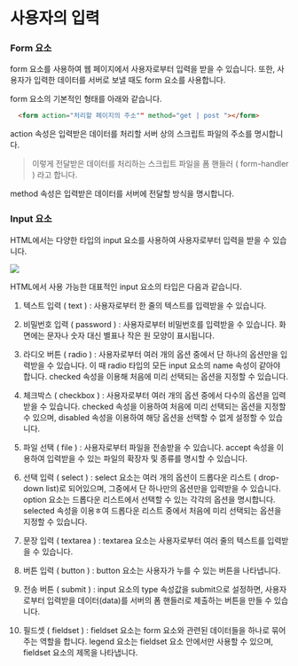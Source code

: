 # 사용자의 입력

### Form 요소

form 요소를 사용하여 웹 페이지에서 사용자로부터 입력을 받을 수 있습니다. 또한, 사용자가 입력한 데이터를 서버로 보낼 때도 form 요소를 사용합니다.

form 요소의 기본적인 형태를 아래와 같습니다.

```HTML
  <form action="처리할 페이지의 주소"" method="get | post "></form>
```

action 속성은 입력받은 데이터를 처리할 서버 상의 스크립트 파일의 주소를 명시합니다.

> 이렇게 전달받은 데이터를 처리하는 스크립트 파일을 폼 핸들러 ( form-handler ) 라고 합니다.

method 속성은 입력받은 데이터를 서버에 전달할 방식을 명시합니다.

### Input 요소

HTML에서는 다양한 타입의 input 요소를 사용하여 사용자로부터 입력을 받을 수 있습니다.

![](https://github.com/MC-Meeting-for-Competition/Frontend-Developer-Roadmap/assets/106881184/6be3dd4e-57ba-4582-8af0-bc805ad6fbd9)

HTML에서 사용 가능한 대표적인 input 요소의 타입은 다음과 같습니다.

1. 텍스트 입력 ( text ) : 사용자로부터 한 줄의 텍스트를 입력받을 수 있습니다.

2. 비밀번호 입력 ( password ) : 사용자로부터 비밀번호를 입력받을 수 있습니다. 화면에는 문자나 숫자 대신 별표나 작은 원 모양이 표시됩니다.

3. 라디오 버튼 ( radio ) : 사용자로부터 여러 개의 옵션 중에서 단 하나의 옵션만을 입력받을 수 있습니다. 이 때 radio 타입의 모든 input 요소의 name 속성이 같아야 합니다. checked 속성을 이용해 처음에 미리 선택되는 옵션을 지정할 수 있습니다.

4. 체크박스 ( checkbox ) : 사용자로부터 여러 개의 옵션 중에서 다수의 옵션을 입력받을 수 있습니다. checked 속성을 이용하여 처음에 미리 선택되는 옵션을 지정할 수 있으며, disabled 속성을 이용하여 해당 옵션을 선택할 수 없게 설정할 수 있습니다.

5. 파일 선택 ( file ) : 사용자로부터 파일을 전송받을 수 있습니다. accept 속성을 이용하여 입력받을 수 있는 파일의 확장자 및 종류를 명시할 수 있습니다.

6. 선택 입력 ( select ) : select 요소는 여러 개의 옵션이 드롭다운 리스트 ( drop-down list)로 되어있으며, 그중에서 단 하나만의 옵션만을 입력받을 수 있습니다. option 요소는 드롭다운 리스트에서 선택할 수 있는 각각의 옵션을 명시합니다. selected 속성을 이용ㅎ여 드롭다운 리스트 중에서 처음에 미리 선택되는 옵션을 지정할 수 있습니다.

7. 문장 입력 ( textarea ) : textarea 요소는 사용자로부터 여러 줄의 텍스트를 입력받을 수 있습니다.

8. 버튼 입력 ( button ) : button 요소는 사용자가 누를 수 있는 버튼을 나타냅니다.

9. 전송 버튼 ( submit ) : input 요소의 type 속성값을 submit으로 설정하면, 사용자로부터 입력받을 데이터(data)를 서버의 폼 핸들러로 제출하는 버튼을 만들 수 있습니다.

10. 필드셋 ( fieldset ) : fieldset 요소는 form 요소와 관련된 데이터들을 하나로 묶어주는 역할을 합니다. legend 요소는 fieldset 요소 안에서만 사용할 수 있으며, fieldset 요소의 제목을 나타냅니다.
